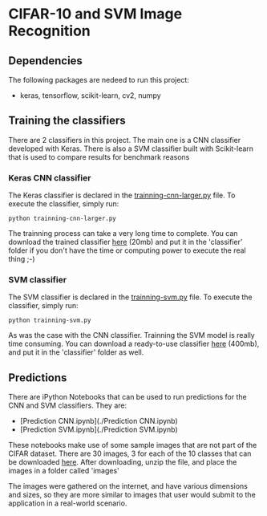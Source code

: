 # CIFAR-10 and SVM Image Recognition

## Dependencies

The following packages are nedeed to run this project:

- keras, tensorflow, scikit-learn, cv2, numpy

## Training the classifiers
There are 2 classifiers in this project. The main one is a CNN classifier developed with Keras. There is also a SVM classifier built with Scikit-learn that is used to compare results for benchmark reasons

### Keras CNN classifier
The Keras classifier is declared in the [trainning-cnn-larger.py](./trainning-cnn-larger.py) file. To execute the classifier, simply run:

```shell
python trainning-cnn-larger.py
```
The trainning process can take a very long time to complete. You can download the trained classifier [here](https://s3.amazonaws.com/ml-capstone/classifiers/larger-cnn.h5) (20mb) and put it in the 'classifier' folder if you don't have the time or computing power to execute the real thing ;-)

### SVM classifier
The SVM classifier is declared in the [trainning-svm.py](./trainning-svm.py) file. To execute the classifier, simply run:

```shell
python trainning-svm.py
```
As was the case with the CNN classifier. Trainning the SVM model is really time consuming. You can download a ready-to-use classifier [here](https://s3.amazonaws.com/ml-capstone/classifiers/svn-classifier.pkl) (400mb), and put it in the 'classifier' folder as well.

## Predictions
There are iPython Notebooks that can be used to run predictions for the CNN and SVM classifiers. They are:

- [Prediction CNN.ipynb](./Prediction CNN.ipynb)
- [Prediction SVM.ipynb](./Prediction SVM.ipynb)

These notebooks make use of some sample images that are not part of the CIFAR dataset. There are 30 images, 3 for each of the 10 classes that can be downloaded [here](https://s3.amazonaws.com/ml-capstone/images/all.zip). After downloading, unzip the file, and place the images in a folder called 'images'

The images were gathered on the internet, and have various dimensions and sizes, so they are more similar to images that user would submit to the application in a real-world scenario.
